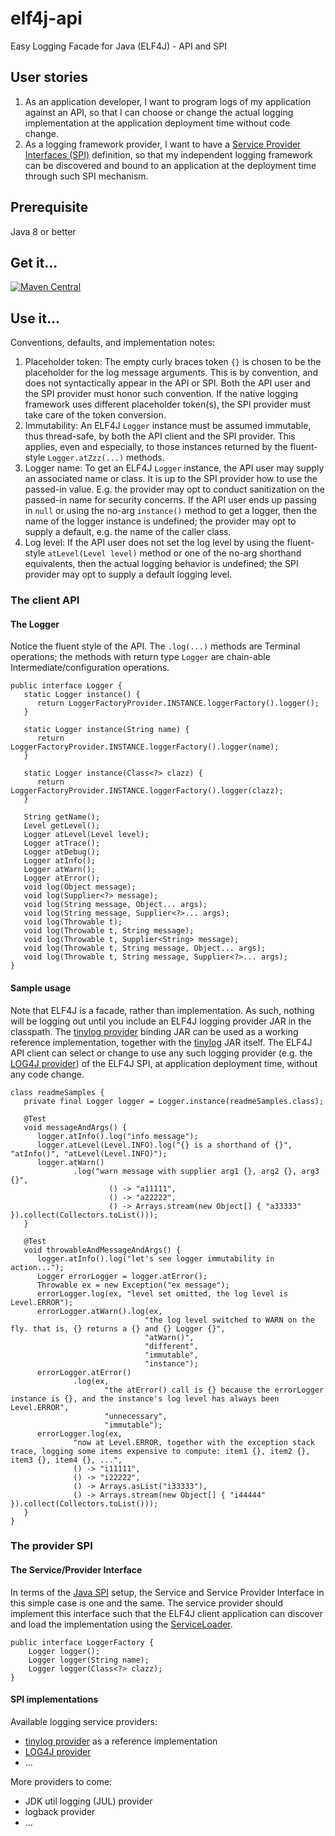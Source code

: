 # elf4j-api

Easy Logging Facade for Java (ELF4J) - API and SPI

## User stories

1. As an application developer, I want to program logs of my application against an API, so that I can choose or
   change the actual logging implementation at the application deployment time without code change.
2. As a logging framework provider, I want to have
   a [Service Provider Interfaces (SPI)](https://docs.oracle.com/javase/tutorial/sound/SPI-intro.html) definition, so
   that my independent logging framework can be discovered and bound to an application at the deployment time through
   such SPI mechanism.

## Prerequisite

Java 8 or better

## Get it...

[![Maven Central](https://img.shields.io/maven-central/v/io.github.elf4j/elf4j-api.svg?label=Maven%20Central)](https://search.maven.org/search?q=g:%22io.github.elf4j%22%20AND%20a:%22elf4j-api%22)

## Use it...

Conventions, defaults, and implementation notes:

1. Placeholder token: The empty curly braces token `{}` is chosen to be the placeholder for the log message arguments.
   This is by convention, and does not syntactically appear in the API or SPI. Both the API user and the SPI provider
   must honor such convention. If the native logging framework uses different placeholder token(s), the SPI provider
   must take care of the token conversion.
2. Immutability: An ELF4J `Logger` instance must be assumed immutable, thus thread-safe, by both the API client 
   and the SPI provider. This applies, even and especially, to those instances returned by the fluent-style
   `Logger.atZzz(...)` methods.
3. Logger name: To get an ELF4J `Logger` instance, the API user may supply an associated name or class. It is up to
   the SPI provider how to use the passed-in value. E.g. the provider may opt to
   conduct sanitization on the passed-in name for security concerns. If the API user ends up passing in `null` or 
   using the no-arg `instance()` method to get a logger, then the name of the logger instance is undefined; the 
   provider may opt to supply a default, e.g. the name of the caller class. 
4. Log level: If the API user does not set the log level by using the fluent-style `atLevel(Level level)` method
   or one of the no-arg shorthand equivalents, then the actual logging behavior is undefined; the SPI provider
   may opt to supply a default logging level.

### The client API

#### The Logger

Notice the fluent style of the API. The `.log(...)` methods are Terminal operations; the methods with return
type `Logger` are chain-able Intermediate/configuration operations.

```
public interface Logger {
   static Logger instance() {
      return LoggerFactoryProvider.INSTANCE.loggerFactory().logger();
   }
   
   static Logger instance(String name) {
      return LoggerFactoryProvider.INSTANCE.loggerFactory().logger(name);
   }
   
   static Logger instance(Class<?> clazz) {
      return LoggerFactoryProvider.INSTANCE.loggerFactory().logger(clazz);
   }
   
   String getName();
   Level getLevel();
   Logger atLevel(Level level);
   Logger atTrace();
   Logger atDebug();
   Logger atInfo();
   Logger atWarn();
   Logger atError();
   void log(Object message);
   void log(Supplier<?> message);
   void log(String message, Object... args);
   void log(String message, Supplier<?>... args);
   void log(Throwable t);
   void log(Throwable t, String message);
   void log(Throwable t, Supplier<String> message);
   void log(Throwable t, String message, Object... args);
   void log(Throwable t, String message, Supplier<?>... args);
}
```

#### Sample usage

Note that ELF4J is a facade, rather than implementation. As such, nothing will be 
logging out until you include an ELF4J logging provider JAR in the classpath. 
The [tinylog provider](https://github.com/elf4j/elf4j-tinylog) binding JAR can be used as a working
reference implementation, together with the [tinylog](https://tinylog.org/v2/) JAR itself. 
The ELF4J API client can select or change to use any such logging provider 
(e.g. the [LOG4J provider](https://github.com/elf4j/elf4j-log4j)) of the ELF4J SPI, at application
deployment time, without any code change.

```
class readmeSamples {
   private final Logger logger = Logger.instance(readmeSamples.class);
   
   @Test
   void messageAndArgs() {
      logger.atInfo().log("info message");
      logger.atLevel(Level.INFO).log("{} is a shorthand of {}", "atInfo()", "atLevel(Level.INFO)");
      logger.atWarn()
              .log("warn message with supplier arg1 {}, arg2 {}, arg3 {}",
                      () -> "a11111",
                      () -> "a22222",
                      () -> Arrays.stream(new Object[] { "a33333" }).collect(Collectors.toList()));
   }
   
   @Test
   void throwableAndMessageAndArgs() {
      logger.atInfo().log("let's see logger immutability in action...");
      Logger errorLogger = logger.atError();
      Throwable ex = new Exception("ex message");
      errorLogger.log(ex, "level set omitted, the log level is Level.ERROR");
      errorLogger.atWarn().log(ex, 
                              "the log level switched to WARN on the fly. that is, {} returns a {} and {} Logger {}",
                              "atWarn()",
                              "different",
                              "immutable",
                              "instance");
      errorLogger.atError()
              .log(ex,
                     "the atError() call is {} because the errorLogger instance is {}, and the instance's log level has always been Level.ERROR",
                     "unnecessary",
                     "immutable");
      errorLogger.log(ex,
              "now at Level.ERROR, together with the exception stack trace, logging some items expensive to compute: item1 {}, item2 {}, item3 {}, item4 {}, ...",
              () -> "i11111",
              () -> "i22222",
              () -> Arrays.asList("i33333"),
              () -> Arrays.stream(new Object[] { "i44444" }).collect(Collectors.toList()));
   }
}
```

### The provider SPI

#### The Service/Provider Interface

In terms of the [Java SPI](https://docs.oracle.com/javase/tutorial/sound/SPI-intro.html) setup, the Service and Service
Provider Interface in this simple case is one and the same. The service provider should implement this interface such
that the ELF4J client application can discover and load the implementation using
the [ServiceLoader](https://docs.oracle.com/javase/8/docs/api/java/util/ServiceLoader.html).

```
public interface LoggerFactory {
    Logger logger();
    Logger logger(String name);
    Logger logger(Class<?> clazz);    
}
```

#### SPI implementations

Available logging service providers:

- [tinylog provider](https://github.com/elf4j/elf4j-tinylog) as a reference implementation
- [LOG4J provider](https://github.com/elf4j/elf4j-log4j)
- ...

More providers to come:

- JDK util logging (JUL) provider
- logback provider
- ...
